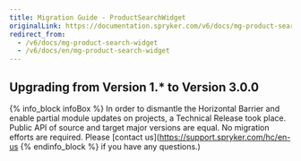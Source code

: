 ```yaml
---
title: Migration Guide - ProductSearchWidget
originalLink: https://documentation.spryker.com/v6/docs/mg-product-search-widget
redirect_from:
  - /v6/docs/mg-product-search-widget
  - /v6/docs/en/mg-product-search-widget
---
```


## Upgrading from Version 1.* to Version 3.0.0

{% info_block infoBox %}
In order to dismantle the Horizontal Barrier and enable partial module updates on projects, a Technical Release took place. Public API of source and target major versions are equal. No migration efforts are required. Please [contact us](https://support.spryker.com/hc/en-us
{% endinfo_block %} if you have any questions.)
